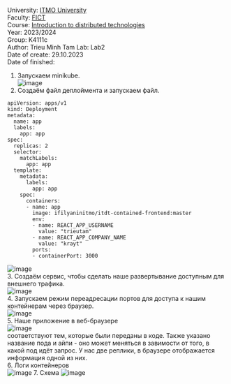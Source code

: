 University: [ITMO University](https://itmo.ru/ru/)  
Faculty: [FICT](https://fict.itmo.ru)  
Course: [Introduction to distributed technologies](https://github.com/itmo-ict-faculty/introduction-to-distributed-technologies)  
Year: 2023/2024  
Group: K4111c  
Author: Trieu Minh Tam
Lab: Lab2  
Date of create: 29.10.2023  
Date of finished:

1. Запускаем minikube. <br>
![image](https://github.com/Mrtrieu69/2023_2024-introduction_to_distributed_technologies-k4111c-trieu_t_m/assets/87965299/b5a976fa-dbc1-44b7-89df-2bab06d0e0aa)<br>
2. Создаём файл деплоймента и запускаем файл. <br>
```
apiVersion: apps/v1
kind: Deployment
metadata:
  name: app
  labels:
    app: app
spec:
  replicas: 2
  selector:
    matchLabels:
      app: app
  template:
    metadata:
      labels:
        app: app
    spec:
      containers:
      - name: app
        image: ifilyaninitmo/itdt-contained-frontend:master
        env:
        - name: REACT_APP_USERNAME
          value: "trieutam"
        - name: REACT_APP_COMPANY_NAME
          value: "krayt"
        ports:
        - containerPort: 3000
```
![image](https://github.com/Mrtrieu69/2023_2024-introduction_to_distributed_technologies-k4111c-trieu_t_m/assets/87965299/c07a025b-09db-4116-a45d-1db733a51b8e)<br>
3. Создаём сервис, чтобы сделать наше развертывание доступным для внешнего трафика.<br>
![image](https://github.com/Mrtrieu69/2023_2024-introduction_to_distributed_technologies-k4111c-trieu_t_m/assets/87965299/efda899d-77dc-4618-aa32-4f6e660bc3ef)<br>
4. Запускаем режим переадресации портов для доступа к нашим контейнерам через браузер. <br>
![image](https://github.com/Mrtrieu69/2023_2024-introduction_to_distributed_technologies-k4111c-trieu_t_m/assets/87965299/2d881297-22c8-4858-93d3-73d32f93b434)<br>
5. Наше приложение в веб-браузере<br>
![image](https://github.com/Mrtrieu69/2023_2024-introduction_to_distributed_technologies-k4111c-trieu_t_m/assets/87965299/e180498f-b8cf-4566-9cfd-bbbe7181ae10)<br>
соответствуют тем, которые были переданы в коде. Также указано название пода и айпи - оно может меняться в завимости от того, в какой под идёт запрос. У нас две реплики, в браузере отображается информация одной из них.<br>
6. Логи контейнеров<br>
![image](https://github.com/Mrtrieu69/2023_2024-introduction_to_distributed_technologies-k4111c-trieu_t_m/assets/87965299/1a9c57d1-4cc0-432f-9b6a-8a5f20268e63)
7. Схема
![image](https://github.com/Mrtrieu69/2023_2024-introduction_to_distributed_technologies-k4111c-trieu_t_m/assets/87965299/9b81d124-a597-4220-a4d3-63632c3f193b)

